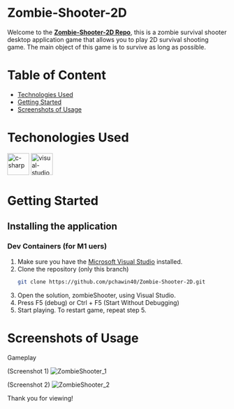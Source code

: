 # **Zombie-Shooter-2D**

Welcome to the **[Zombie-Shooter-2D Repo](https://github.com/pchawin40/Zombie-Shooter-2D)**, this is a zombie survival shooter desktop application game that allows you to play
2D survival shooting game. The main object of this game is to survive as long as possible.

# Table of Content

- [Technologies Used](#techonologies-used)
- [Getting Started](#getting-started)
- [Screenshots of Usage](#screenshots-of-usage)

# Techonologies Used
<img src="https://cdn.jsdelivr.net/gh/devicons/devicon/icons/csharp/csharp-original.svg" alt="c-sharp" width="50"/>          
<img src="https://cdn.jsdelivr.net/gh/devicons/devicon/icons/visualstudio/visualstudio-plain-wordmark.svg" alt="visual-studio" width="50"/>


# Getting Started
## Installing the application
### Dev Containers (for M1 uers)

1. Make sure you have the [Microsoft Visual Studio](https://visualstudio.microsoft.com/) installed.
2. Clone the repository (only this branch)
   ```bash
   git clone https://github.com/pchawin40/Zombie-Shooter-2D.git
   ```
4. Open the solution, zombieShooter, using Visual Studio.
6. Press F5 (debug) or Ctrl + F5 (Start Without Debugging)
7. Start playing. To restart game, repeat step 5.

# Screenshots of Usage

Gameplay

(Screenshot 1)
![ZombieShooter_1](https://res.cloudinary.com/dfz7bzhoi/image/upload/v1672536348/ZombieShooter/ZombieShooter_1_esjirp.png)

(Screenshot 2)
![ZombieShooter_2](https://res.cloudinary.com/dfz7bzhoi/image/upload/v1672536348/ZombieShooter/ZombieShooter_2_n6pjq5.png)

Thank you for viewing!
